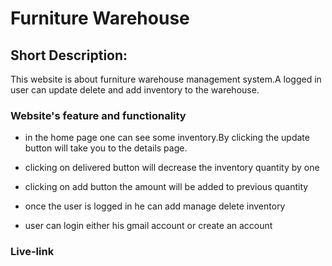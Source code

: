 # Furniture Warehouse

##  Short Description:
 This website is about furniture warehouse management system.A logged in user can update delete and add inventory to the warehouse.

 ### Website's feature and functionality
 * in the home page one can see some inventory.By clicking the update button will take you to the details page.
 * clicking on delivered button will decrease the inventory quantity by one
 * clicking on add button the amount will be added to previous quantity

 * once the user is logged in he can add  manage delete inventory
 * user can login either his gmail account or create an account

 ### Live-link